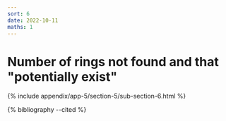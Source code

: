 ```yaml
---
sort: 6
date: 2022-10-11
maths: 1
---
```


# Number of rings not found and that "potentially exist"

{% include appendix/app-5/section-5/sub-section-6.html %}

{% bibliography --cited %}

